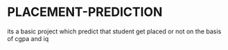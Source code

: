 # PLACEMENT-PREDICTION
its a basic project which predict that student get placed or not on the basis of cgpa and iq

